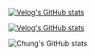 [![Velog's GitHub stats](https://velog-readme-stats.vercel.app/api/badge?name=jvn4dev)](https://velog.io/@jvn4dev)

[![Velog's GitHub stats](https://velog-readme-stats.vercel.app/api?name=jvn4dev&color=dark)](https://velog.io/@jvn4dev) 


![Chung's GitHub stats](https://github-readme-stats.vercel.app/api?username=jvn4dev&show_icons=true&theme=vue)
